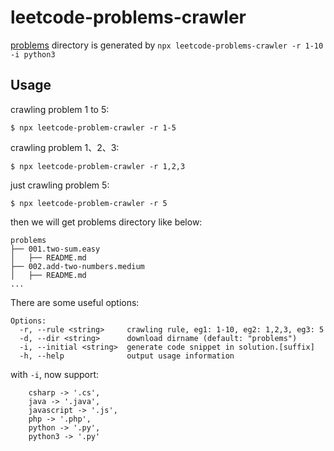 # leetcode-problems-crawler
[problems](./problems) directory is generated by `npx leetcode-problems-crawler -r 1-10 -i python3`

## Usage
crawling problem 1 to 5:
```
$ npx leetcode-problem-crawler -r 1-5
```

crawling problem 1、2、3:
```
$ npx leetcode-problem-crawler -r 1,2,3
```

just crawling problem 5:
```
$ npx leetcode-problem-crawler -r 5
```

then we will get problems directory like below:
```
problems
├── 001.two-sum.easy
│   ├── README.md
├── 002.add-two-numbers.medium
│   ├── README.md
...
```

There are some useful options:
```
Options:
  -r, --rule <string>     crawling rule, eg1: 1-10, eg2: 1,2,3, eg3: 5
  -d, --dir <string>      download dirname (default: "problems")
  -i, --initial <string>  generate code snippet in solution.[suffix]
  -h, --help              output usage information
```

with `-i`, now support:
```
    csharp -> '.cs',
    java -> '.java',
    javascript -> '.js',
    php -> '.php',
    python -> '.py',
    python3 -> '.py'
```

